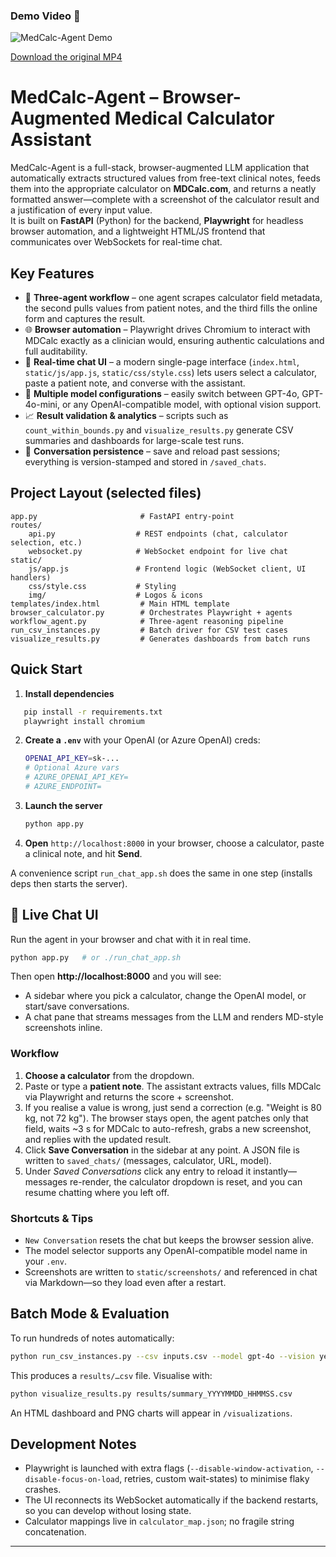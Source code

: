 <!-- Demo GIF inserted -->
### Demo Video 🎥  

![MedCalc-Agent Demo](static/demo.gif)

[Download the original MP4](video3770828466.mp4)

# MedCalc-Agent – Browser-Augmented Medical Calculator Assistant

MedCalc-Agent is a full-stack, browser-augmented LLM application that automatically extracts structured values from free-text clinical notes, feeds them into the appropriate calculator on **MDCalc.com**, and returns a neatly formatted answer—complete with a screenshot of the calculator result and a justification of every input value.  
It is built on **FastAPI** (Python) for the backend, **Playwright** for headless browser automation, and a lightweight HTML/JS frontend that communicates over WebSockets for real-time chat.

## Key Features

* 🔎 **Three-agent workflow** – one agent scrapes calculator field metadata, the second pulls values from patient notes, and the third fills the online form and captures the result.
* 🌐 **Browser automation** – Playwright drives Chromium to interact with MDCalc exactly as a clinician would, ensuring authentic calculations and full auditability.
* 💬 **Real-time chat UI** – a modern single-page interface (`index.html`, `static/js/app.js`, `static/css/style.css`) lets users select a calculator, paste a patient note, and converse with the assistant.
* 🤖 **Multiple model configurations** – easily switch between GPT-4o, GPT-4o-mini, or any OpenAI-compatible model, with optional vision support.
* 📈 **Result validation & analytics** – scripts such as `count_within_bounds.py` and `visualize_results.py` generate CSV summaries and dashboards for large-scale test runs.
* 💾 **Conversation persistence** – save and reload past sessions; everything is version-stamped and stored in `/saved_chats`.

## Project Layout (selected files)

```
app.py                       # FastAPI entry-point
routes/
    api.py                  # REST endpoints (chat, calculator selection, etc.)
    websocket.py            # WebSocket endpoint for live chat
static/
    js/app.js               # Frontend logic (WebSocket client, UI handlers)
    css/style.css           # Styling
    img/                    # Logos & icons
templates/index.html         # Main HTML template
browser_calculator.py        # Orchestrates Playwright + agents
workflow_agent.py            # Three-agent reasoning pipeline
run_csv_instances.py         # Batch driver for CSV test cases
visualize_results.py         # Generates dashboards from batch runs
```

## Quick Start

1. **Install dependencies**
```bash
   pip install -r requirements.txt
   playwright install chromium
   ```
2. **Create a `.env`** with your OpenAI (or Azure OpenAI) creds:
   ```bash
   OPENAI_API_KEY=sk-...
   # Optional Azure vars
   # AZURE_OPENAI_API_KEY=
   # AZURE_ENDPOINT=
   ```
3. **Launch the server**
   ```bash
   python app.py
   ```
4. **Open** `http://localhost:8000` in your browser, choose a calculator, paste a clinical note, and hit **Send**.

A convenience script `run_chat_app.sh` does the same in one step (installs deps then starts the server).

## 🚀 Live Chat UI

Run the agent in your browser and chat with it in real time.

```bash
python app.py   # or ./run_chat_app.sh
```

Then open **http://localhost:8000** and you will see:

* A sidebar where you pick a calculator, change the OpenAI model, or start/save conversations.
* A chat pane that streams messages from the LLM and renders MD-style screenshots inline.

### Workflow

1. **Choose a calculator** from the dropdown.
2. Paste or type a **patient note**. The assistant extracts values, fills MDCalc via Playwright and returns the score + screenshot.
3. If you realise a value is wrong, just send a correction (e.g. "Weight is 80 kg, not 72 kg"). The browser stays open, the agent patches only that field, waits ~3 s for MDCalc to auto-refresh, grabs a new screenshot, and replies with the updated result.
4. Click **Save Conversation** in the sidebar at any point. A JSON file is written to `saved_chats/` (messages, calculator, URL, model).
5. Under *Saved Conversations* click any entry to reload it instantly—messages re-render, the calculator dropdown is reset, and you can resume chatting where you left off.

### Shortcuts & Tips

* `New Conversation` resets the chat but keeps the browser session alive.
* The model selector supports any OpenAI-compatible model name in your `.env`.
* Screenshots are written to `static/screenshots/` and referenced in chat via Markdown—so they load even after a restart.

## Batch Mode & Evaluation

To run hundreds of notes automatically:
```bash
python run_csv_instances.py --csv inputs.csv --model gpt-4o --vision yes
```
This produces a `results/…csv` file.  Visualise with:
```bash
python visualize_results.py results/summary_YYYYMMDD_HHMMSS.csv
```
An HTML dashboard and PNG charts will appear in `/visualizations`.

## Development Notes
* Playwright is launched with extra flags (`--disable-window-activation`, `--disable-focus-on-load`, retries, custom wait-states) to minimise flaky crashes.
* The UI reconnects its WebSocket automatically if the backend restarts, so you can develop without losing state.
* Calculator mappings live in `calculator_map.json`; no fragile string concatenation.

---
